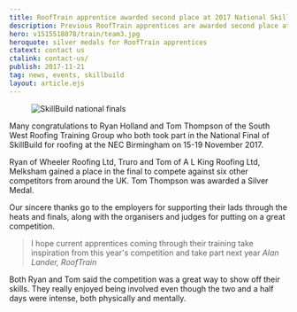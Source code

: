 ```yaml
---
title: RoofTrain apprentice awarded second place at 2017 National Skillbuild finals
description: Previous RoofTrain apprentices are awarded second place at the 2017 SkillBuild national finals.
hero: v1515518078/train/team3.jpg
heroquote: silver medals for RoofTrain apprentices
ctatext: contact us
ctalink: contact-us/
publish: 2017-11-21
tag: news, events, skillbuild
layout: article.ejs
---
```


<figure data-href="[imagecdn]v1516299894/train/training-centre3.jpg" class="progressive replace inline">
  <img src="[imagecdn]c_scale,w_50/v1516299894/train/training-centre3.jpg" alt="SkillBuild national finals" class="preview" />
</figure>

Many congratulations to Ryan Holland and Tom Thompson of the South West Roofing Training Group who both took part in the National Final of SkillBuild for roofing at the NEC Birmingham on 15-19 November 2017.

Ryan of Wheeler Roofing Ltd, Truro and Tom of A L King Roofing Ltd, Melksham gained a place in the final to compete against six other competitors from around the UK. Tom Thompson was awarded a Silver Medal.

Our sincere thanks go to the employers for supporting their lads through the heats and finals, along with the organisers and judges for putting on a great competition.

> I hope current apprentices coming through their training take inspiration from this year's competition and take part next year
<cite>Alan Lander, RoofTrain</cite>

Both Ryan and Tom said the competition was a great way to show off their skills. They really enjoyed being involved even though the two and a half days were intense, both physically and mentally.
